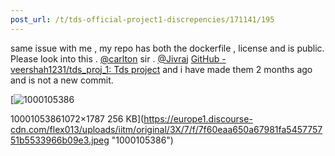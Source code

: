 ```yaml
---
post_url: /t/tds-official-project1-discrepencies/171141/195
---
```

same issue with me , my repo has both the dockerfile , license and is public. Please look into this . [@carlton](/u/carlton) sir . [@Jivraj](/u/jivraj) [GitHub - veershah1231/tds\_proj\_1: Tds project](https://github.com/veershah1231/tds_proj_1) and i have made them 2 months ago and is not a new commit.

[![1000105386](https://europe1.discourse-cdn.com/flex013/uploads/iitm/optimized/3X/7/f/7f60eaa650a67981fa545775751b5533966b09e3_2_299x500.jpeg)

10001053861072×1787 256 KB](https://europe1.discourse-cdn.com/flex013/uploads/iitm/original/3X/7/f/7f60eaa650a67981fa545775751b5533966b09e3.jpeg "1000105386")